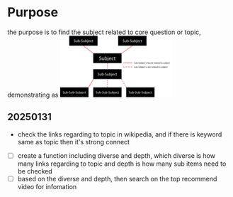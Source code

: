 # Purpose
the purpose is to find the subject related to core question or topic, demonstrating as 
<img align="justify" src="conceptDiagramDraft.JPG" alt="RadialKnowMap" style="width:50%">

## 20250131
* check the links regarding to topic in wikipedia, and if there is keyword same as topic then it's strong connect
- [ ] create a function including diverse and depth, which diverse is how many links regarding to topic and depth is how many sub items need to be checked
- [ ] based on the diverse and depth, then search on the top recommend video for infomation 
